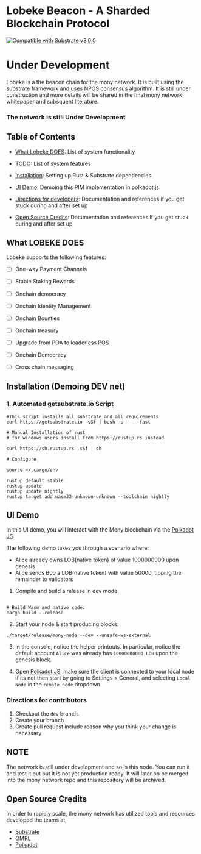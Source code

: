 # Lobeke Beacon - A Sharded Blockchain Protocol
[![Compatible with Substrate v3.0.0](https://img.shields.io/badge/Substrate-v3.0.0-GREEN)](https://github.com/paritytech/substrate/releases/tag/v3.0.0)
# Under Development
Lobeke is a the beacon chain for the mony network. It is built using the substrate framework and uses NPOS consensus algorithm. It is still under construction and more details will be shared in the final mony network whitepaper and subsquent literature.

### The network is still Under Development

## Table of Contents
- [What Lobeke DOES](#What-LOBEKE-DOES): List of system functionality

- [TODO](#TODO): List of system features

- [Installation](#Installation): Setting up Rust & Substrate dependencies

- [UI Demo](#UI-Demo): Demoing this PIM implementation in polkadot.js

- [Directions for developers](#Directions): Documentation and references if you get stuck during and after set up

- [Open Source Credits](#Helpful-Resources): Documentation and references if you get stuck during and after set up

## What LOBEKE DOES
Lobeke supports the following features:

- [ ] One-way Payment Channels
- [ ] Stable Staking Rewards
- [ ] Onchain democracy
- [ ] Onchain Identity Management
- [ ] Onchain Bounties
- [ ] Onchain treasury
- [ ] Upgrade from POA to leaderless POS
- [ ] Onchain Democracy
- [ ] Cross chain messaging


## Installation (Demoing DEV net)

### 1. Automated getsubstrate.io Script
```
#This script installs all substrate and all requirements
curl https://getsubstrate.io -sSf | bash -s -- --fast

# Manual Installation of rust
# for windows users install from https://rustup.rs instead

curl https://sh.rustup.rs -sSf | sh

# Configure

source ~/.cargo/env

rustup default stable
rustup update
rustup update nightly
rustup target add wasm32-unknown-unknown --toolchain nightly

```

## UI Demo

In this UI demo, you will interact with the Mony blockchain via the [Polkadot JS](https://substrate.dev/docs/en/development/front-end/polkadot-js).

The following demo takes you through a scenario where:
- Alice already owns LOB(native token) of value 1000000000 upon genesis
- Alice sends Bob a LOB(native token) with value 50000, tipping the remainder to validators

1. Compile and build a release in dev mode
```

# Build Wasm and native code:
cargo build --release
```

2. Start your node & start producing blocks:
```
./target/release/mony-node --dev --unsafe-ws-external

```

3. In the console, notice the helper printouts. In particular, notice the default account `Alice` was already has `10000000000 LOB` upon the genesis block.

4. Open [Polkadot JS](https://polkadot.js.org/apps/#/explorer?rpc=ws://localhost:9944), make sure the client is connected to your local node if its not then start by going to Settings > General, and selecting `Local Node` in the `remote node` dropdown.



### Directions for contributors
1. Checkout the `dev` branch. 
2. Create your branch
3. Create pull request include reason why you think your change is necessary

## NOTE
The network is still under development and so is this node. You can run it and test it out but it is not yet production ready. It will later on be merged into the mony network repo and this repository will be archived.


## Open Source Credits
In order to rapidly scale, the mony network has utilized tools and resources developed the teams at;
- [Substrate](https://substrate.io)
- [OMRL](https://github.com/open-web3-stack/open-runtime-module-library)
- [Polkadot](https://github.com/paritytech/polkadot)